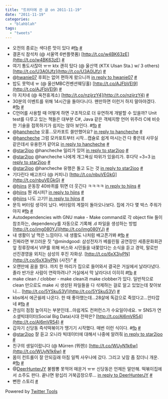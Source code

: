```yaml
---
title: "트위터에 쓴 글 on 2011-11-19"
date: "2011-11-19"
categories: 
  - "blahblah"
tags: 
  - "tweets"
---
```


- 오전의 종로는 색다른 맛이 있다 #[fb](http://search.twitter.com/search?q=%23fb) [#](http://twitter.com/blurblah/statuses/135516690099347456)
- 결혼식 참석차 (@ 서울역 6번플랫폼) [http://t.co/w4BK63zE](http://t.co/w4BK63zE) [#](http://twitter.com/blurblah/statuses/135521758890557440)
- 여기 통도사잖아 ㅠㅠ ktx 괜히 탔다 (@ 울산역 (KTX Ulsan Sta.) w/ 3 others) [http://t.co/U3A0IJfz](http://t.co/U3A0IJfz) [#](http://twitter.com/blurblah/statuses/135558989353197569)
- @[hwanie07](http://twitter.com/hwanie07) 후회는 없어 편하게 왔으니까 [in reply to hwanie07](http://twitter.com/hwanie07/statuses/135570300980047873) [#](http://twitter.com/blurblah/statuses/135570513710944257)
- 밥도 못먹네 ㅠ (@ 울산MBC컨벤션웨딩홀) [http://t.co/AJFbVEI9](http://t.co/AJFbVEI9) [#](http://twitter.com/blurblah/statuses/135589085808033793)
- 아 지치네 (@ 옥천휴게소) [http://t.co/nzijrzY4](http://t.co/nzijrzY4) [#](http://twitter.com/blurblah/statuses/135641234592120832)
- 30분의 이벤트를 위해 14시간을 돌아다니다. 왠만하면 이런거 하지 말아야겠다. #[fb](http://search.twitter.com/search?q=%23fb) [#](http://twitter.com/blurblah/statuses/135726492587012097)
- C언어를 사용할 때 어떻게 하면 구조적으로 더 유연하게 개발할 수 있을까? Unit test를 다루고 있는 책들은 대부분 C#, Java 같은 객체지향 언어 위주라 C에 비슷한 기술을 접목하기가 쉽지는 않아 보인다. #[fb](http://search.twitter.com/search?q=%23fb) [#](http://twitter.com/blurblah/statuses/135887872501878784)
- @[hancheche](http://twitter.com/hancheche) 오홍...모카포트 쓸만했어요? [in reply to hancheche](http://twitter.com/hancheche/statuses/135884996677353472) [#](http://twitter.com/blurblah/statuses/135888318578688000)
- @[hancheche](http://twitter.com/hancheche) 그럼 모카포트부터 시작...캡슐로 쉽게 마시는건 다 좋은데 사무실 같은데서 유용한거 같어요 [in reply to hancheche](http://twitter.com/hancheche/statuses/135888942674362368) [#](http://twitter.com/blurblah/statuses/135889429737910272)
- @[star2joo](http://twitter.com/star2joo) @hancheche 일리가 있어 [in reply to star2joo](http://twitter.com/star2joo/statuses/135890864655446016) [#](http://twitter.com/blurblah/statuses/135979276792111105)
- @[star2joo](http://twitter.com/star2joo) @hancheche 나에게 개그욕심 따위가 있을리가. 후다닥 =3=3 [in reply to star2joo](http://twitter.com/star2joo/statuses/135979521588461568) [#](http://twitter.com/blurblah/statuses/135979830796759040)
- @[star2joo](http://twitter.com/star2joo) @hancheche 유행은 돌고 도는 것 [in reply to star2joo](http://twitter.com/star2joo/statuses/135997670169903104) [#](http://twitter.com/blurblah/statuses/136004058761801729)
- 기다린다 배고프다 (@ 커피니) [http://t.co/nbuVEGkG](http://t.co/nbuVEGkG) [#](http://twitter.com/blurblah/statuses/136023535469604864)
- @[hjins](http://twitter.com/hjins) 운동장 40바퀴를 뛰면 더 웃긴다 ㅋㅋㅋㅋ [in reply to hjins](http://twitter.com/hjins/statuses/136113151207944195) [#](http://twitter.com/blurblah/statuses/136273009282523138)
- @[hjins](http://twitter.com/hjins) 뭔 레시피? [in reply to hjins](http://twitter.com/hjins/statuses/136274815370801153) [#](http://twitter.com/blurblah/statuses/136275582035038208)
- @[hjins](http://twitter.com/hjins) 나도 고기!! [in reply to hjins](http://twitter.com/hjins/statuses/136275752575447041) [#](http://twitter.com/blurblah/statuses/136275899598385152)
- 문득 버터링 생각이 났다. 버터링의 계절이 돌아오나보다. 집에 가다 몇 박스 주워가야지 #[fb](http://search.twitter.com/search?q=%23fb) [#](http://twitter.com/blurblah/statuses/136710501177638912)
- Autodependencies with GNU make - Make command로 각 object file 들이 참조하는, dependency를 자동으로 기록해 .d 파일을 생성하는 방법 [http://t.co/img080YJ](http://t.co/img080YJ) [#](http://twitter.com/blurblah/statuses/136786831026028545)
- 내 생활이 날 먹은 느낌이다. 내 생활도 나처럼 배고픈가봐 #[fb](http://search.twitter.com/search?q=%23fb) [#](http://twitter.com/blurblah/statuses/136819496223645696)
- 진짜라면 부끄러운 짓 “@mindgood: 삼성전자가 베를린필 공연장인 세종문화회관앞 정류장에서 VIP를 위해 버스와 시민들을 내쫒았다는 소식을 듣고 경악, 말로만 선진경영을 외치는 삼성의 후진 자화상. [http://t.co/6xX3iyPN](http://t.co/6xX3iyPN) (사진)” [#](http://twitter.com/blurblah/statuses/136821587704954880)
- 오랜만에 꿈을 꿨다. 까치 한 마리가 집으로 들어와서 결국은 거실에서 날라다녔다. 졸라 반가운 사람이 연락하려나? 거실에서 막 날라다녀 이히히 #[fb](http://search.twitter.com/search?q=%23fb) [#](http://twitter.com/blurblah/statuses/136968908505755648)
- make clean / clobber - make clean과 make clobber가 있다. 일반적으로 clean 만으로도 make 시 생성된 파일들을 다 삭제하는 걸로 알고 있었는데 찾아보니... [http://t.co/5YSkuS3V](http://t.co/5YSkuS3V) [#](http://twitter.com/blurblah/statuses/136983911124303872)
- kbs에서 에곤쉴레 나온다. 한 때 좋아했는데...28살에 독감으로 죽었다고...안타깝네 #[fb](http://search.twitter.com/search?q=%23fb) [#](http://twitter.com/blurblah/statuses/137198319662411776)
- 관심이 점점 높아지는 부분인데...아쉽게도 컨퍼런스가 수요일이네요. ㅠ SNS가 연 소셜빅데이터(Social Big Data)시대 전략은? [http://t.co/AI6mVR54](http://t.co/AI6mVR54) [#](http://twitter.com/blurblah/statuses/137410115530797056)
- 갑자기 신당동 즉석떡볶이가 땡기기 시작했다. 매번 이런 식이다. #[fb](http://search.twitter.com/search?q=%23fb) [#](http://twitter.com/blurblah/statuses/137418268955770881)
- @[star2joo](http://twitter.com/star2joo) 잘 듣고 오니라 빅데이터에 대해서 나중에 알려줘 [in reply to star2joo](http://twitter.com/star2joo/statuses/137436097046249472) [#](http://twitter.com/blurblah/statuses/137442240585936896)
- 친구의 생일이랍니다 (@ Mürren (뮈렌)) [http://t.co/WUyN1k6w](http://t.co/WUyN1k6w) [#](http://twitter.com/blurblah/statuses/137533408065761280)
- 몸이 컨트롤이 잘 안되길래 아침 일찍 사우나에 갔다. 그리고 낮잠 좀 잤더니 개운. #[fb](http://search.twitter.com/search?q=%23fb) [#](http://twitter.com/blurblah/statuses/137821979599314944)
- @[DeerHunterJY](http://twitter.com/DeerHunterJY) 불짬뽕 못먹어 매운거 ㅠㅠ 신당동은 언제든 말만해. 떡볶이집에서 소주도 판다. 끝나면 왕십리 거북곱창으루... [in reply to DeerHunterJY](http://twitter.com/DeerHunterJY/statuses/137529873056022528) [#](http://twitter.com/blurblah/statuses/137868527469215744)
- 뻔한 스토리 [#](http://twitter.com/blurblah/statuses/137868568753733632)

Powered by [Twitter Tools](http://alexking.org/projects/wordpress)
